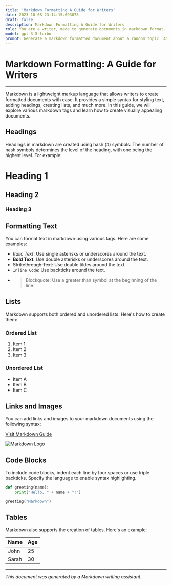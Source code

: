 ```yaml
---
title: 'Markdown Formatting A Guide for Writers'
date: 2023-10-08 23:14:15.693078
draft: false
description: Markdown Formatting A Guide for Writers
role: You are a writer, made to generate documents in markdown format. It is very important that all of the documents you generate are in valid markdown format.
model: gpt-3.5-turbo
prompt: Generate a markdown formatted document about a random topic. At the bottom, include a disclaimer explaining that the document was generated by you. The first line of the document should be the title. Make sure that the entire document is in proper markdown format, using a mix of various tags to make the document visually appealing.
---
```


# Markdown Formatting: A Guide for Writers

---

Markdown is a lightweight markup language that allows writers to create formatted documents with ease. It provides a simple syntax for styling text, adding headings, creating lists, and much more. In this guide, we will explore various markdown tags and learn how to create visually appealing documents.

## Headings

Headings in markdown are created using hash (#) symbols. The number of hash symbols determines the level of the heading, with one being the highest level. For example:

# Heading 1
## Heading 2
### Heading 3

## Formatting Text

You can format text in markdown using various tags. Here are some examples:

- *Italic Text*: Use single asterisks or underscores around the text.
- **Bold Text**: Use double asterisks or underscores around the text.
- ~~Strikethrough Text~~: Use double tildes around the text.
- `Inline Code`: Use backticks around the text.
- > Blockquote: Use a greater than symbol at the beginning of the line.

## Lists

Markdown supports both ordered and unordered lists. Here's how to create them:

### Ordered List
1. Item 1
2. Item 2
3. Item 3

### Unordered List
- Item A
- Item B
- Item C

## Links and Images

You can add links and images to your markdown documents using the following syntax:

[Visit Markdown Guide](https://www.example.com/markdown-guide)

![Markdown Logo](https://www.example.com/markdown-logo.png)

## Code Blocks

To include code blocks, indent each line by four spaces or use triple backticks. Specify the language to enable syntax highlighting.

```python
def greeting(name):
    print("Hello, " + name + "!")

greeting("Markdown")
```

## Tables

Markdown also supports the creation of tables. Here's an example:

| Name  | Age |
|-------|-----|
| John  | 25  |
| Sarah | 30  |

---

*This document was generated by a Markdown writing assistant.*
